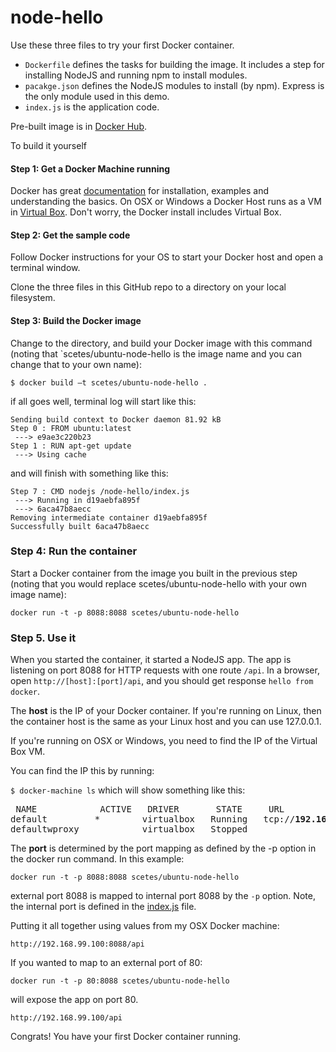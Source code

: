 # node-hello

Use these three files to try your first Docker container.
* `Dockerfile` defines the tasks for building the image.  It includes a step for installing NodeJS and running npm to install modules.
* `pacakge.json` defines the NodeJS modules to install (by npm).  Express is the only module used in this demo.
* `index.js` is the application code.

Pre-built image is in [Docker Hub](https://hub.docker.com/r/scetes/ubuntu-node-hello/). 

To build it yourself

#### Step 1:  Get a Docker Machine running
Docker has great [documentation](http://docs.docker.com/engine/installation/) for installation, examples and understanding the basics.  On OSX or Windows a Docker Host runs as a VM in [Virtual Box](https://www.virtualbox.org).  Don't worry, the Docker install includes Virtual Box.
#### Step 2: Get the sample code
Follow Docker instructions for your OS to start your Docker host and open a terminal window.

Clone the three files in this GitHub repo to a directory on your local filesystem.

#### Step 3: Build the Docker image
Change to the directory, and build your Docker image with this command (noting that `scetes/ubuntu-node-hello is the image name and you can change that to your own name):

`$ docker build —t scetes/ubuntu-node-hello .`

if all goes well, terminal log will start like this:

```
Sending build context to Docker daemon 81.92 kB
Step 0 : FROM ubuntu:latest
 ---> e9ae3c220b23
Step 1 : RUN apt-get update
 ---> Using cache
 ```
 
and will finish with something like this:

```
Step 7 : CMD nodejs /node-hello/index.js
 ---> Running in d19aebfa895f
 ---> 6aca47b8aecc
Removing intermediate container d19aebfa895f
Successfully built 6aca47b8aecc
```

### Step 4: Run the container
Start a Docker container from the image you built in the previous step (noting that you would replace scetes/ubuntu-node-hello with your own image name):

`docker run -t -p 8088:8088 scetes/ubuntu-node-hello`

### Step 5. Use it
When you started the container, it started a NodeJS app.  The app is listening on port 8088 for HTTP requests with one route `/api`.  In a browser, open `http://[host]:[port]/api`, and you should get response `hello from docker`.

The **host** is the IP of your Docker container.  If you're running on Linux, then the container host is the same as your Linux host and you can use 127.0.0.1.  

If you're running on OSX or Windows, you need to find the IP of the Virtual Box VM.

You can find the IP this by running:

`$ docker-machine ls`
 which will show something like this:
 <pre>
 NAME            ACTIVE   DRIVER       STATE     URL                         SWARM
default         *        virtualbox   Running   tcp://<b>192.168.99.100</b>:2376   
defaultwproxy            virtualbox   Stopped                               
</pre>

The **port** is determined by the port mapping as defined by the -p option in the docker run command.  In this example:

`docker run -t -p 8088:8088 scetes/ubuntu-node-hello`

external port 8088 is mapped to internal port 8088 by the `-p` option.  Note, the internal port is defined in the [index.js](https://github.com/scetes/node-hello/blob/master/index.js) file.

Putting it all together using values from my OSX Docker machine:

`http://192.168.99.100:8088/api`

If you wanted to map to an external port of 80:

`docker run -t -p 80:8088 scetes/ubuntu-node-hello`

will expose the app on port 80.

`http://192.168.99.100/api`

Congrats!  You have your first Docker container running.
